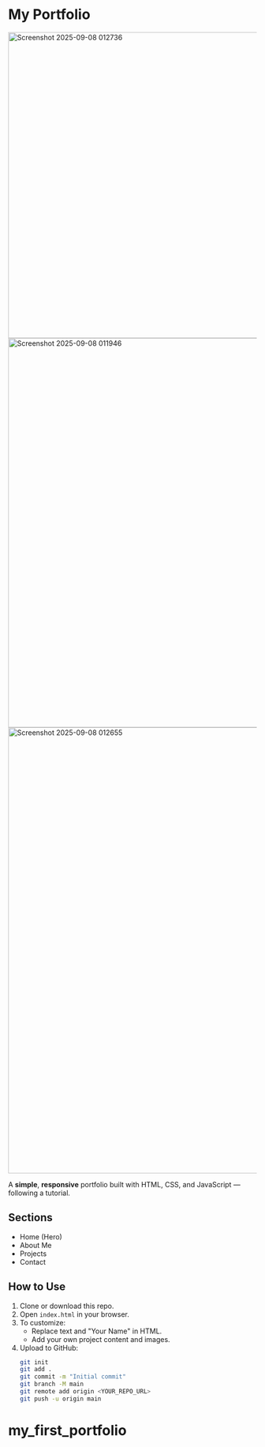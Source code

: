 ﻿# My Portfolio
 <img width="1345" height="620" alt="Screenshot 2025-09-08 012736" src="https://github.com/user-attachments/assets/b90f631a-b53b-4b84-a3b4-e4f43bc775f2" />
 <img width="1346" height="789" alt="Screenshot 2025-09-08 011946" src="https://github.com/user-attachments/assets/9f7d3d44-3578-44cb-858e-e9c756db2bb5" />
<img width="1335" height="904" alt="Screenshot 2025-09-08 012655" src="https://github.com/user-attachments/assets/68007bdb-eca1-4f15-a162-42ab2a0b4643" />

A **simple**, **responsive** portfolio built with HTML, CSS, and JavaScript — following a tutorial.

## Sections
- Home (Hero)
- About Me
- Projects
- Contact

## How to Use
1. Clone or download this repo.
2. Open `index.html` in your browser.
3. To customize:
   - Replace text and "Your Name" in HTML.
   - Add your own project content and images.
4. Upload to GitHub:
   ```bash
   git init
   git add .
   git commit -m "Initial commit"
   git branch -M main
   git remote add origin <YOUR_REPO_URL>
   git push -u origin main
# my_first_portfolio




